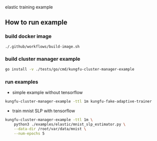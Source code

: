 elastic training example

## How to run example

### build docker image
```bash
./.github/workflows/build-image.sh
```


### build cluster manager example

```bash
go install -v ./tests/go/cmd/kungfu-cluster-manager-example
```

### run examples

* simple example without tensorflow

```bash
kungfu-cluster-manager-example -ttl 1m kungfu-fake-adaptive-trainer
```

* train mnist SLP with tensorflow

```bash
kungfu-cluster-manager-example -ttl 1m \
    python3 ./examples/elastic/mnist_slp_estimator.py \
    --data-dir /root/var/data/mnist \
    --num-epochs 5
```
